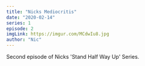 ```yaml
---
title: "Nicks Mediocritis"
date: "2020-02-14"
series: 1
episode: 2
imgLink: https://imgur.com/MCdwIu8.jpg
author: "Nic"
---
```


Second episode of Nicks 'Stand Half Way Up' Series.
